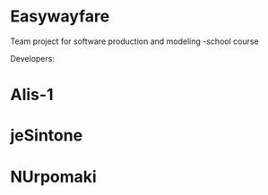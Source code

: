 # Easywayfare
Team project for software production and modeling -school course

Developers:
# Alis-1
# jeSintone
# NUrpomaki
